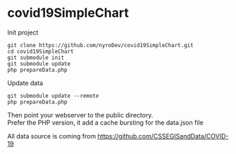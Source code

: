 # covid19SimpleChart

Init project
```
git clone https://github.com/nyroDev/covid19SimpleChart.git
cd covid19SimpleChart
git submodule init
git submodule update
php prepareData.php
```

Update data
```
git submodule update --remote
php prepareData.php
```

Then point your webserver to the public directory.  
Prefer the PHP version, it add a cache bursting for the data.json file

All data source is coming from https://github.com/CSSEGISandData/COVID-19
